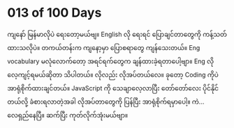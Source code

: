 # 013 of 100 Days

ကျနော် မြန်မာလိုပဲ ရေးတော့မယ်ဗျ။ English လို ရေးရင် ပြောချင်တာတွေကို ကန့်သတ်ထားသလိုပဲ။ တကယ်တန်းက ကျနော့မှာ ပြောစရာတွေ ကျန်သေးတယ်။ Eng vocabulary မလုံလောက်တော့ အရင်ရက်တွေက ချန်ထားခဲ့ရတာပေါ့ဗျာ။ Eng လို လေ့ကျင့်ရမယ်ဆိုတာ သိပါတယ်။ လိုလည်း လိုအပ်တယ်လေ။ ခုတော့ Coding ကိုပဲ အာရုံစိုက်ထားချင်တယ်။ JavaScript ကို သေချာလေ့လာပြီး တော်တော်လေး ပိုင်နိုင်တယ်လို့ ခံစားရလာတဲ့အခါ လိုအပ်တာတွေကို ပြန်ပြီး အာရုံစိုက်ရမှာပေါ့။ ကဲ... လေရှည်နေပြီ။ ဆက်ပြီး ကုတ်လိုက်အုံးမယ်ဗျာ။
